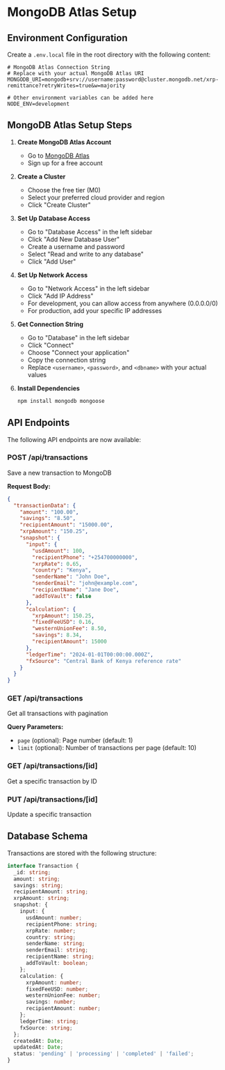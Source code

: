 # MongoDB Atlas Setup

## Environment Configuration

Create a `.env.local` file in the root directory with the following content:

```env
# MongoDB Atlas Connection String
# Replace with your actual MongoDB Atlas URI
MONGODB_URI=mongodb+srv://username:password@cluster.mongodb.net/xrp-remittance?retryWrites=true&w=majority

# Other environment variables can be added here
NODE_ENV=development
```

## MongoDB Atlas Setup Steps

1. **Create MongoDB Atlas Account**
   - Go to [MongoDB Atlas](https://www.mongodb.com/atlas)
   - Sign up for a free account

2. **Create a Cluster**
   - Choose the free tier (M0)
   - Select your preferred cloud provider and region
   - Click "Create Cluster"

3. **Set Up Database Access**
   - Go to "Database Access" in the left sidebar
   - Click "Add New Database User"
   - Create a username and password
   - Select "Read and write to any database"
   - Click "Add User"

4. **Set Up Network Access**
   - Go to "Network Access" in the left sidebar
   - Click "Add IP Address"
   - For development, you can allow access from anywhere (0.0.0.0/0)
   - For production, add your specific IP addresses

5. **Get Connection String**
   - Go to "Database" in the left sidebar
   - Click "Connect"
   - Choose "Connect your application"
   - Copy the connection string
   - Replace `<username>`, `<password>`, and `<dbname>` with your actual values

6. **Install Dependencies**
   ```bash
   npm install mongodb mongoose
   ```

## API Endpoints

The following API endpoints are now available:

### POST /api/transactions
Save a new transaction to MongoDB

**Request Body:**
```json
{
  "transactionData": {
    "amount": "100.00",
    "savings": "8.50",
    "recipientAmount": "15000.00",
    "xrpAmount": "150.25",
    "snapshot": {
      "input": {
        "usdAmount": 100,
        "recipientPhone": "+254700000000",
        "xrpRate": 0.65,
        "country": "Kenya",
        "senderName": "John Doe",
        "senderEmail": "john@example.com",
        "recipientName": "Jane Doe",
        "addToVault": false
      },
      "calculation": {
        "xrpAmount": 150.25,
        "fixedFeeUSD": 0.16,
        "westernUnionFee": 8.50,
        "savings": 8.34,
        "recipientAmount": 15000
      },
      "ledgerTime": "2024-01-01T00:00:00.000Z",
      "fxSource": "Central Bank of Kenya reference rate"
    }
  }
}
```

### GET /api/transactions
Get all transactions with pagination

**Query Parameters:**
- `page` (optional): Page number (default: 1)
- `limit` (optional): Number of transactions per page (default: 10)

### GET /api/transactions/[id]
Get a specific transaction by ID

### PUT /api/transactions/[id]
Update a specific transaction

## Database Schema

Transactions are stored with the following structure:

```typescript
interface Transaction {
  _id: string;
  amount: string;
  savings: string;
  recipientAmount: string;
  xrpAmount: string;
  snapshot: {
    input: {
      usdAmount: number;
      recipientPhone: string;
      xrpRate: number;
      country: string;
      senderName: string;
      senderEmail: string;
      recipientName: string;
      addToVault: boolean;
    };
    calculation: {
      xrpAmount: number;
      fixedFeeUSD: number;
      westernUnionFee: number;
      savings: number;
      recipientAmount: number;
    };
    ledgerTime: string;
    fxSource: string;
  };
  createdAt: Date;
  updatedAt: Date;
  status: 'pending' | 'processing' | 'completed' | 'failed';
}
``` 